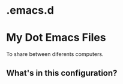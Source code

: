 # .emacs.d
My Dot Emacs Files
==================

To share between diferents computers.

What's in this configuration?
-----------------------------


